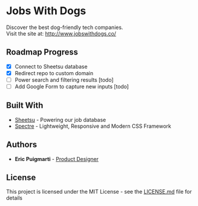 # Jobs With Dogs
Discover the best dog-friendly tech companies. <br>
Visit the site at: http://www.jobswithdogs.co/

## Roadmap Progress

- [x] Connect to Sheetsu database
- [x] Redirect repo to custom domain
- [ ] Power search and filtering results [todo]
- [ ] Add Google Form to capture new inputs [todo]

## Built With

* [Sheetsu](https://sheetsu.com/) - Powering our job database
* [Spectre](https://picturepan2.github.io/spectre/index.html) - Lightweight, Responsive and Modern CSS Framework

## Authors

* **Eric Puigmarti** - [Product Designer](http://ericpuigmarti.com)

## License

This project is licensed under the MIT License - see the [LICENSE.md](LICENSE.md) file for details

